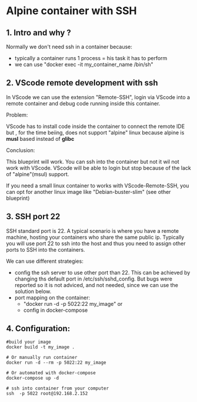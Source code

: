# Alpine container with SSH

## 1. Intro and why ?

Normally we don't need ssh in a container because:
- typically a container runs 1 process = his task it has to perform
- we  can use  "docker exec -it my_container_name /bin/sh"

## 2. VScode remote development with ssh

In VScode we can use the extension "Remote-SSH", login via VScode into a remote container and debug code running inside this container.

Problem:

VScode has to install code inside the container to connect the remote IDE but , for the time beiing, does not support "alpine" linux because alpine is **musl** based instead of **glibc**

Conclusion:

This blueprint will work. You can ssh into the container but not it wil not work with VScode. VScode will be able to login but stop because of the lack of "alpine"(msul) support. 

If you need a small linux container to works with VScode-Remote-SSH, you can opt for another linux image like "Debian-buster-slim" (see other blueprint)

## 3. SSH port 22

SSH standard port is 22. A typical scenario is where you have a remote machine, hosting your containers who share the same public ip. Typically you will use port 22 to ssh into the host and thus you need to assign other ports to SSH into the containers. 

We can use different strategies:

- config the ssh server to use other port than 22. This can be achieved by changing ths default port in /etc/ssh/sshd_config. But bugs were reported so it is not adviced, and not needed, since we can use the solution below. 
- port mapping on the container:
    - "docker run -d -p 5022:22 my_image"
    or
    - config in docker-compose

## 4. Configuration:

```
#build your image
docker build -t my_image . 

# Or manually run container
docker run -d --rm -p 5022:22 my_image 

# Or automated with docker-compose
docker-compose up -d

# ssh into container from your computer
ssh  -p 5022 root@192.168.2.152

```

